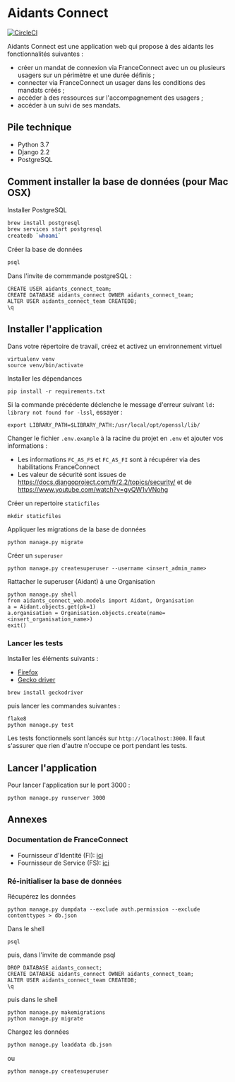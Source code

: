 # Aidants Connect

[![CircleCI](https://circleci.com/gh/betagouv/Aidants_Connect/tree/master.svg?style=svg)](https://circleci.com/gh/betagouv/Aidants_Connect/tree/master)

Aidants Connect est une application web qui propose à des aidants les fonctionnalités suivantes :
- créer un mandat de connexion via FranceConnect avec un ou plusieurs usagers sur un périmètre et une durée définis ;
- connecter via FranceConnect un usager dans les conditions des mandats créés ;
- accéder à des ressources sur l'accompagnement des usagers ;
- accéder à un suivi de ses mandats.

## Pile technique

- Python 3.7
- Django 2.2
- PostgreSQL

## Comment installer la base de données (pour Mac OSX)

Installer PostgreSQL
```sh
brew install postgresql
brew services start postgresql
createdb `whoami`
```

Créer la base de données
```sh
psql
```

Dans l'invite de commmande postgreSQL :
```
CREATE USER aidants_connect_team;
CREATE DATABASE aidants_connect OWNER aidants_connect_team;
ALTER USER aidants_connect_team CREATEDB;
\q
```

## Installer l'application

Dans votre répertoire de travail, créez et activez un environnement virtuel
```
virtualenv venv
source venv/bin/activate
```

Installer les dépendances

```
pip install -r requirements.txt
```

Si la commande précédente déclenche le message d'erreur suivant `ld: library not found for -lssl`, essayer :
```
export LIBRARY_PATH=$LIBRARY_PATH:/usr/local/opt/openssl/lib/
```

Changer le fichier `.env.example` à la racine du projet en `.env` et ajouter vos informations :
- Les informations `FC_AS_FS` et `FC_AS_FI` sont à récupérer via des habilitations FranceConnect
- Les valeur de sécurité sont issues de https://docs.djangoproject.com/fr/2.2/topics/security/ et de https://www.youtube.com/watch?v=gvQW1vVNohg

Créer un repertoire `staticfiles`
```
mkdir staticfiles
```

Appliquer les migrations de la base de données
```
python manage.py migrate
```

Créer un `superuser`
```
python manage.py createsuperuser --username <insert_admin_name>
```

Rattacher le superuser (Aidant) à une Organisation
```
python manage.py shell
from aidants_connect_web.models import Aidant, Organisation
a = Aidant.objects.get(pk=1)
a.organisation = Organisation.objects.create(name=<insert_organisation_name>)
exit()
```

### Lancer les tests

Installer les éléments suivants :
- [Firefox](https://www.mozilla.org/fr/firefox/download/thanks/)
- [Gecko driver](https://github.com/mozilla/geckodriver/releases)

```
brew install geckodriver
```
puis lancer les commandes suivantes :

```
flake8
python manage.py test
```

Les tests fonctionnels sont lancés sur `http://localhost:3000`.
Il faut s'assurer que rien d'autre n'occupe ce port pendant les tests.

## Lancer l'application

Pour lancer l'application sur le port 3000 :
```
python manage.py runserver 3000
```

## Annexes

### Documentation de FranceConnect

- Fournisseur d'Identité (FI): [ici](https://partenaires.franceconnect.gouv.fr/fcp/fournisseur-identite)
- Fournisseur de Service (FS): [ici](https://partenaires.franceconnect.gouv.fr/fcp/fournisseur-service)

### Ré-initialiser la base de données

Récupérez les données
```
python manage.py dumpdata --exclude auth.permission --exclude contenttypes > db.json
```
Dans le shell
```
psql
```
puis, dans l'invite de commande psql
```
DROP DATABASE aidants_connect;
CREATE DATABASE aidants_connect OWNER aidants_connect_team;
ALTER USER aidants_connect_team CREATEDB;
\q
```

puis dans le shell
```
python manage.py makemigrations
python manage.py migrate
```
Chargez les données
```bash
python manage.py loaddata db.json
```
ou 
```
python manage.py createsuperuser
```

